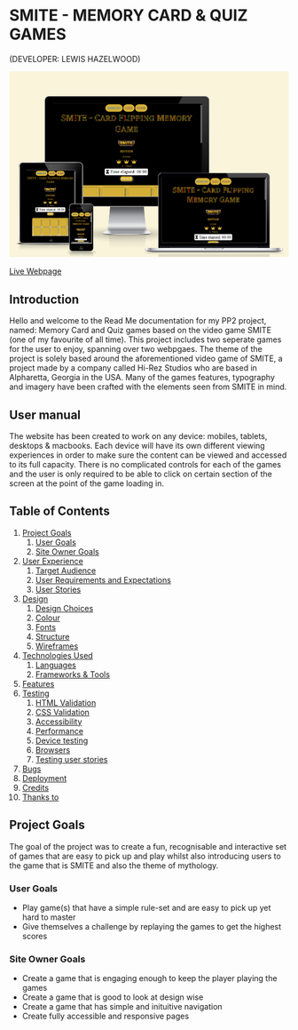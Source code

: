 # SMITE - MEMORY CARD & QUIZ GAMES
(DEVELOPER: LEWIS HAZELWOOD)

![Mockup Image](docs/am-i-responsive-smite-game.png)

[Live Webpage](https://lewishaz.github.io/CI_PP2_SMITE/)

## Introduction
Hello and welcome to the Read Me documentation for my PP2 project, named: Memory Card and Quiz games based on the video game SMITE (one of my favourite of all time).
This project includes two seperate games for the user to enjoy, spanning over two webpgaes. The theme of the project is solely based around the aforementioned video game
of SMITE, a project made by a company called Hi-Rez Studios who are based in Alpharetta, Georgia in the USA. Many of the games features, typography and imagery have been
crafted with the elements seen from SMITE in mind. 

## User manual
The website has been created to work on any device: mobiles, tablets, desktops & macbooks. Each device will have its own different viewing experiences in order to make sure the content can be viewed and accessed to its full capacity. There is no complicated controls for each of the games and the user is only required to be able to click on certain section of the screen at the point of the game loading in.

## Table of Contents

1. [Project Goals](#project-goals)
    1. [User Goals](#user-goals)
    2. [Site Owner Goals](#site-owner-goals)
2. [User Experience](#user-experience)
    1. [Target Audience](#target-audience)
    2. [User Requirements and Expectations](#user-requirements-and-expectations)
    3. [User Stories](#user-stories)
3. [Design](#design)
    1. [Design Choices](#design-choices)
    2. [Colour](#colour)
    3. [Fonts](#fonts)
    4. [Structure](#structure)
    5. [Wireframes](#wireframes)
4. [Technologies Used](#technologies-used)
    1. [Languages](#languages)
    2. [Frameworks & Tools](#frameworks-and-tools)
5. [Features](#features)
6. [Testing](#validation)
    1. [HTML Validation](#HTML-validation)
    2. [CSS Validation](#CSS-validation)
    3. [Accessibility](#accessibility)
    4. [Performance](#performance)
    5. [Device testing](#testing-on-different-devices)
    6. [Browsers](#browsers)
    7. [Testing user stories](#testing-user-stories)
7. [Bugs](#bugs)
8. [Deployment](#deployment)
9. [Credits](#credits)
10. [Thanks to](#thanks-to)

## Project Goals

The goal of the project was to create a fun, recognisable and interactive set of games that are easy to pick up and play whilst also introducing users to the game that is SMITE and also the theme of mythology.

### User Goals

- Play game(s) that have a simple rule-set and are easy to pick up yet hard to master
- Give themselves a challenge by replaying the games to get the highest scores

### Site Owner Goals

- Create a game that is engaging enough to keep the player playing the games
- Create a game that is good to look at design wise
- Create a game that has simple and inituitive navigation
- Create fully accessible and responsive pages 
